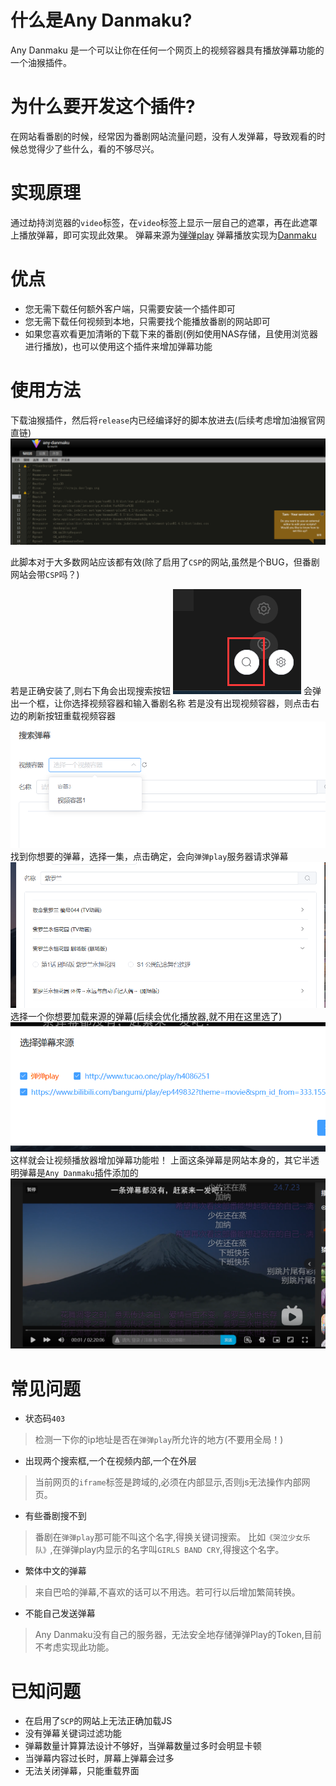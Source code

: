 # 什么是Any Danmaku?
Any Danmaku 是一个可以让你在任何一个网页上的视频容器具有播放弹幕功能的一个油猴插件。
# 为什么要开发这个插件?
在网站看番剧的时候，经常因为番剧网站流量问题，没有人发弹幕，导致观看的时候总觉得少了些什么，看的不够尽兴。 
# 实现原理
通过劫持浏览器的`video`标签，在`video`标签上显示一层自己的遮罩，再在此遮罩上播放弹幕，即可实现此效果。 
弹幕来源为[弹弹play](https://www.dandanplay.com/)
弹幕播放实现为[Danmaku](https://github.com/weizhenye/Danmaku)
# 优点
- 您无需下载任何额外客户端，只需要安装一个插件即可
- 您无需下载任何视频到本地，只需要找个能播放番剧的网站即可
- 如果您喜欢看更加清晰的下载下来的番剧(例如使用NAS存储，且使用浏览器进行播放)，也可以使用这个插件来增加弹幕功能

# 使用方法
下载油猴插件，然后将`release`内已经编译好的脚本放进去(后续考虑增加油猴官网直链)
![](doc/image.png)

此脚本对于大多数网站应该都有效(除了启用了`CSP`的网站,虽然是个BUG，但番剧网站会带`CSP`吗？)

若是正确安装了,则右下角会出现搜索按钮
![alt text](doc/image2.png)
会弹出一个框，让你选择视频容器和输入番剧名称 
若是没有出现视频容器，则点击右边的刷新按钮重载视频容器
![alt text](doc/image3.png)
找到你想要的弹幕，选择一集，点击确定，会向`弹弹play`服务器请求弹幕
![alt text](doc/image4.png)
选择一个你想要加载来源的弹幕(后续会优化播放器,就不用在这里选了)
![alt text](doc/image5.png)
这样就会让视频播放器增加弹幕功能啦！ 
上面这条弹幕是网站本身的，其它半透明弹幕是`Any Danmaku`插件添加的
![alt text](doc/image6.png)
# 常见问题
- 状态码`403`
> 检测一下你的ip地址是否在`弹弹play`所允许的地方(不要用全局！)
- 出现两个搜索框,一个在视频内部,一个在外层
> 当前网页的`iframe`标签是跨域的,必须在内部显示,否则js无法操作内部网页。
- 有些番剧搜不到
> 番剧在`弹弹play`那可能不叫这个名字,得换关键词搜索。 
> 比如`《哭泣少女乐队》`,在弹弹play内显示的名字叫`GIRLS BAND CRY`,得搜这个名字。
- 繁体中文的弹幕
> 来自巴哈的弹幕,不喜欢的话可以不用选。若可行以后增加繁简转换。
- 不能自己发送弹幕
> Any Danmaku没有自己的服务器，无法安全地存储弹弹Play的Token,目前不考虑实现此功能。

# 已知问题
- 在启用了`SCP`的网站上无法正确加载JS
- 没有弹幕关键词过滤功能
- 弹幕数量计算算法设计不够好，当弹幕数量过多时会明显卡顿
- 当弹幕内容过长时，屏幕上弹幕会过多
- 无法关闭弹幕，只能重载界面